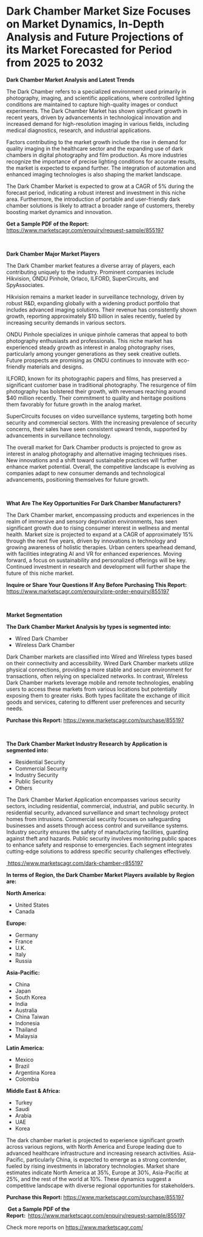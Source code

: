 <p><h1>Dark Chamber Market Size Focuses on Market Dynamics, In-Depth Analysis and Future Projections of its Market Forecasted for Period from 2025 to 2032</h1></p><p><strong>Dark Chamber Market Analysis and Latest Trends</strong></p>
<p><p>The Dark Chamber refers to a specialized environment used primarily in photography, imaging, and scientific applications, where controlled lighting conditions are maintained to capture high-quality images or conduct experiments. The Dark Chamber Market has shown significant growth in recent years, driven by advancements in technological innovation and increased demand for high-resolution imaging in various fields, including medical diagnostics, research, and industrial applications.</p><p>Factors contributing to the market growth include the rise in demand for quality imaging in the healthcare sector and the expanding use of dark chambers in digital photography and film production. As more industries recognize the importance of precise lighting conditions for accurate results, the market is expected to expand further. The integration of automation and enhanced imaging technologies is also shaping the market landscape.</p><p>The Dark Chamber Market is expected to grow at a CAGR of 5% during the forecast period, indicating a robust interest and investment in this niche area. Furthermore, the introduction of portable and user-friendly dark chamber solutions is likely to attract a broader range of customers, thereby boosting market dynamics and innovation.</p></p>
<p><strong>Get a Sample PDF of the Report:&nbsp;</strong> <a href="https://www.marketscagr.com/enquiry/request-sample/855197?utm_campaign=3546&utm_medium=2&utm_source=Github&utm_content=ia&utm_term=06042025&utm_id=dark-chamber">https://www.marketscagr.com/enquiry/request-sample/855197</a></p>
<p>&nbsp;</p>
<p><strong>Dark Chamber Major Market Players</strong></p>
<p><p>The Dark Chamber market features a diverse array of players, each contributing uniquely to the industry. Prominent companies include Hikvision, ONDU Pinhole, Orlaco, ILFORD, SuperCircuits, and SpyAssociates. </p><p>Hikvision remains a market leader in surveillance technology, driven by robust R&D, expanding globally with a widening product portfolio that includes advanced imaging solutions. Their revenue has consistently shown growth, reporting approximately $10 billion in sales recently, fueled by increasing security demands in various sectors.</p><p>ONDU Pinhole specializes in unique pinhole cameras that appeal to both photography enthusiasts and professionals. This niche market has experienced steady growth as interest in analog photography rises, particularly among younger generations as they seek creative outlets. Future prospects are promising as ONDU continues to innovate with eco-friendly materials and designs.</p><p>ILFORD, known for its photographic papers and films, has preserved a significant customer base in traditional photography. The resurgence of film photography has bolstered their growth, with revenues reaching around $40 million recently. Their commitment to quality and heritage positions them favorably for future growth in the analog market.</p><p>SuperCircuits focuses on video surveillance systems, targeting both home security and commercial sectors. With the increasing prevalence of security concerns, their sales have seen consistent upward trends, supported by advancements in surveillance technology. </p><p>The overall market for Dark Chamber products is projected to grow as interest in analog photography and alternative imaging techniques rises. New innovations and a shift toward sustainable practices will further enhance market potential. Overall, the competitive landscape is evolving as companies adapt to new consumer demands and technological advancements, positioning themselves for future growth.</p></p>
<p>&nbsp;</p>
<p><strong>What Are The Key Opportunities For Dark Chamber Manufacturers?</strong></p>
<p><p>The Dark Chamber market, encompassing products and experiences in the realm of immersive and sensory deprivation environments, has seen significant growth due to rising consumer interest in wellness and mental health. Market size is projected to expand at a CAGR of approximately 15% through the next five years, driven by innovations in technology and growing awareness of holistic therapies. Urban centers spearhead demand, with facilities integrating AI and VR for enhanced experiences. Moving forward, a focus on sustainability and personalized offerings will be key. Continued investment in research and development will further shape the future of this niche market.</p></p>
<p><strong>Inquire or Share Your Questions If Any Before Purchasing This Report:</strong> <a href="https://www.marketscagr.com/enquiry/pre-order-enquiry/855197?utm_campaign=3546&utm_medium=2&utm_source=Github&utm_content=ia&utm_term=06042025&utm_id=dark-chamber">https://www.marketscagr.com/enquiry/pre-order-enquiry/855197</a></p>
<p>&nbsp;</p>
<p><strong>Market Segmentation</strong></p>
<p><strong>The Dark Chamber Market Analysis by types is segmented into:</strong></p>
<p><ul><li>Wired Dark Chamber</li><li>Wireless Dark Chamber</li></ul></p>
<p><p>Dark Chamber markets are classified into Wired and Wireless types based on their connectivity and accessibility. Wired Dark Chamber markets utilize physical connections, providing a more stable and secure environment for transactions, often relying on specialized networks. In contrast, Wireless Dark Chamber markets leverage mobile and remote technologies, enabling users to access these markets from various locations but potentially exposing them to greater risks. Both types facilitate the exchange of illicit goods and services, catering to different user preferences and security needs.</p></p>
<p><strong>Purchase this Report:&nbsp;</strong><a href="https://www.marketscagr.com/purchase/855197?utm_campaign=3546&utm_medium=2&utm_source=Github&utm_content=ia&utm_term=06042025&utm_id=dark-chamber">https://www.marketscagr.com/purchase/855197</a></p>
<p>&nbsp;</p>
<p><strong>The Dark Chamber Market Industry Research by Application is segmented into:</strong></p>
<p><ul><li>Residential Security</li><li>Commercial Security</li><li>Industry Security</li><li>Public Security</li><li>Others</li></ul></p>
<p><p>The Dark Chamber Market Application encompasses various security sectors, including residential, commercial, industrial, and public security. In residential security, advanced surveillance and smart technology protect homes from intrusions. Commercial security focuses on safeguarding businesses and assets through access control and surveillance systems. Industry security ensures the safety of manufacturing facilities, guarding against theft and hazards. Public security involves monitoring public spaces to enhance safety and response to emergencies. Each segment integrates cutting-edge solutions to address specific security challenges effectively.</p></p>
<p><a href="https://www.marketscagr.com/dark-chamber-r855197?utm_campaign=3546&utm_medium=2&utm_source=Github&utm_content=ia&utm_term=06042025&utm_id=dark-chamber">&nbsp;https://www.marketscagr.com/dark-chamber-r855197</a></p>
<p><strong>In terms of Region, the Dark Chamber Market Players available by Region are:</strong></p>
<p>
    <p> <strong> North America: </strong>
        <ul>
            <li>United States</li>
            <li>Canada</li>
        </ul>
        </p> 
    <p> <strong> Europe: </strong>
        <ul>
            <li>Germany</li>
            <li>France</li>
            <li>U.K.</li>
            <li>Italy</li>
            <li>Russia</li>
        </ul>
        </p> 
    <p> <strong> Asia-Pacific: </strong>
        <ul>
            <li>China</li>
            <li>Japan</li>
            <li>South Korea</li>
            <li>India</li>
            <li>Australia</li>
            <li>China Taiwan</li>
            <li>Indonesia</li>
            <li>Thailand</li>
            <li>Malaysia</li>
        </ul>
        </p> 
    <p> <strong> Latin America: </strong>
        <ul>
            <li>Mexico</li>
            <li>Brazil</li>
            <li>Argentina Korea</li>
            <li>Colombia</li>
        </ul>
        </p> 
    <p> <strong> Middle East & Africa: </strong>
        <ul>
            <li>Turkey</li>
            <li>Saudi</li>
            <li>Arabia</li>
            <li>UAE</li>
            <li>Korea</li>
        </ul>
    </p>
    </p>
<p><p>The dark chamber market is projected to experience significant growth across various regions, with North America and Europe leading due to advanced healthcare infrastructure and increasing research activities. Asia-Pacific, particularly China, is expected to emerge as a strong contender, fueled by rising investments in laboratory technologies. Market share estimates indicate North America at 35%, Europe at 30%, Asia-Pacific at 25%, and the rest of the world at 10%. These dynamics suggest a competitive landscape with diverse regional opportunities for stakeholders.</p></p>
<p><strong>Purchase this Report: </strong><a href="https://www.marketscagr.com/purchase/855197?utm_campaign=3546&utm_medium=2&utm_source=Github&utm_content=ia&utm_term=06042025&utm_id=dark-chamber">https://www.marketscagr.com/purchase/855197</a></p>
<p>&nbsp;<strong>Get a Sample PDF of the Report:&nbsp;&nbsp;</strong><a href="https://www.marketscagr.com/enquiry/request-sample/855197?utm_campaign=3546&utm_medium=2&utm_source=Github&utm_content=ia&utm_term=06042025&utm_id=dark-chamber">https://www.marketscagr.com/enquiry/request-sample/855197</a></p>
<p><strong></strong></p>
<p>Check more reports on <a href="https://www.marketscagr.com/?utm_campaign=3546&utm_medium=2&utm_source=Github&utm_content=ia&utm_term=06042025&utm_id=dark-chamber">https://www.marketscagr.com/</a></p>